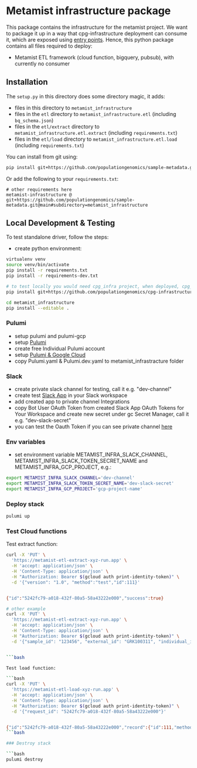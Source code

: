 # Metamist infrastructure package

This package contains the infrastructure for the metamist project.
We want to package it up in a way that cpg-infrastructure deployment can consume it, which are exposed
using [entry points](https://amir.rachum.com/python-entry-points/). Hence, this python package
contains all files required to deploy:

- Metamist ETL framework (cloud function, bigquery, pubsub), with currently no consumer

## Installation

The `setup.py` in this directory does some directory magic, it adds:

- files in this directory to `metamist_infrastructure`
- files in the `etl` directory to `metamist_infrastructure.etl` (including `bq_schema.json`)
- files in the `etl/extract` directory to `metamist_infrastructure.etl.extract` (including `requirements.txt`)
- files in the `etl/load` directory to `metamist_infrastructure.etl.load` (including `requirements.txt`)

You can install from git using:

```bash
pip install git+https://github.com/populationgenomics/sample-metadata.git@main#subdirectory=metamist_infrastructure
```

Or add the following to your `requirements.txt`:

```text
# other requirements here
metamist-infrastructure @ git+https://github.com/populationgenomics/sample-metadata.git@main#subdirectory=metamist_infrastructure
```


## Local Development & Testing

To test standalone driver, follow the steps:

- create python environment:

```bash
virtualenv venv
source venv/bin/activate
pip install -r requirements.txt
pip install -r requirements-dev.txt

# to test locally you would need cpg_infra project, when deployed, cpg_infra is already installed
pip install git+https://github.com/populationgenomics/cpg-infrastructure.git

cd metamist_infrastructure
pip install --editable .

```

### Pulumi

- setup pulumi and pulumi-gcp
- setup [Pulumi](https://www.pulumi.com/docs/install/)
- create free Individual Pulumi account
- setup [Pulumi & Google Cloud](https://www.pulumi.com/docs/clouds/gcp/get-started/)
- copy Pulumi.yaml & Pulumi.dev.yaml to metamist_infrastracture folder

### Slack

- create private slack channel for testing, call it e.g. "dev-channel"
- create test [Slack App](https://api.slack.com/start/quickstart) in your Slack workspace
- add created app to private channel Integrations
- copy Bot User OAuth Token from created Slack App OAuth Tokens for Your Workspace and create new secret under gc Secret Manager, call it e.g. "dev-slack-secret"
- you can test the Oauth Token if you can see private channel [here](https://api.slack.com/tutorials/tracks)

### Env variables

- set environment variable METAMIST_INFRA_SLACK_CHANNEL, METAMIST_INFRA_SLACK_TOKEN_SECRET_NAME and METAMIST_INFRA_GCP_PROJECT, e.g.:

```bash
export METAMIST_INFRA_SLACK_CHANNEL='dev-channel'
export METAMIST_INFRA_SLACK_TOKEN_SECRET_NAME='dev-slack-secret'
export METAMIST_INFRA_GCP_PROJECT='gcp-project-name'
```

### Deploy stack

```bash
pulumi up
```

### Test Cloud functions

Test extract function:

```bash
curl -X 'PUT' \
  'https://metamist-etl-extract-xyz-run.app' \
  -H 'accept: application/json' \
  -H 'Content-Type: application/json' \
  -H "Authorization: Bearer $(gcloud auth print-identity-token)" \
  -d '{"version": "1.0", "method":"test","id":111}'


{"id":"5242fc79-a018-432f-80a5-58a43222e000","success":true}

# other example
curl -X 'PUT' \
  'https://metamist-etl-extract-xyz-run.app' \
  -H 'accept: application/json' \
  -H 'Content-Type: application/json' \
  -H "Authorization: Bearer $(gcloud auth print-identity-token)" \
  -d '{"sample_id": "123456", "external_id": "GRK100311", "individual_id": "608", "sequencing_type": "exome", "collection_centre": "KCCG", "collection_date": "2023-08-05T01:39:28.611476", "collection_specimen": "blood"}'


```bash

Test load function:

```bash
curl -X 'PUT' \
  'https://metamist-etl-load-xyz-run.app' \
  -H 'accept: application/json' \
  -H 'Content-Type: application/json' \
  -H "Authorization: Bearer $(gcloud auth print-identity-token)" \
  -d '{"request_id": "5242fc79-a018-432f-80a5-58a43222e000"}'


{"id":"5242fc79-a018-432f-80a5-58a43222e000","record":{"id":111,"method":"test","version":"1.0"},"success":true}
```bash

### Destroy stack

```bash
pulumi destroy
```
